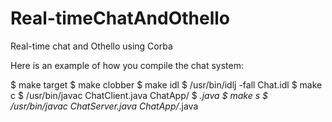 # Real-timeChatAndOthello
Real-time chat and Othello using Corba

 Here is an example of how you compile the chat system:

$ make target
$ make clobber
$ make idl
$ /usr/bin/idlj -fall Chat.idl
$ make c
$ /usr/bin/javac ChatClient.java ChatApp/
$ *.java
$ make s
$ /usr/bin/javac ChatServer.java ChatApp/*.java
